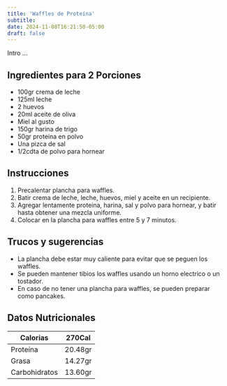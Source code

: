 ```yaml
---
title: 'Waffles de Proteína'
subtitle: 
date: 2024-11-08T16:21:50-05:00
draft: false
---
```


Intro ...

<!--more-->

## Ingredientes para 2 Porciones
- 100gr crema de leche
- 125ml leche
- 2 huevos
- 20ml aceite de oliva
- Miel al gusto
- 150gr harina de trigo
- 50gr proteína en polvo
- Una pizca de sal
- 1/2cdta de polvo para hornear

## Instrucciones
1. Precalentar plancha para waffles.
2. Batir crema de leche, leche, huevos, miel y aceite en un recipiente.
3. Agregar lentamente proteina, harina, sal y polvo para hornear, y batir hasta obtener una mezcla uniforme.
4. Colocar en la plancha para waffles entre 5 y 7 minutos.

## Trucos y sugerencias
- La plancha debe estar muy caliente para evitar que se peguen los waffles.
- Se pueden mantener tibios los waffles usando un horno electrico o un tostador.
- En caso de no tener una plancha para waffles, se pueden preparar como pancakes.

## Datos Nutricionales

| Calorias      | 270Cal  |
|---------------|---------|
| Proteína      | 20.48gr |
| Grasa         | 14.27gr |
| Carbohidratos | 13.60gr |
